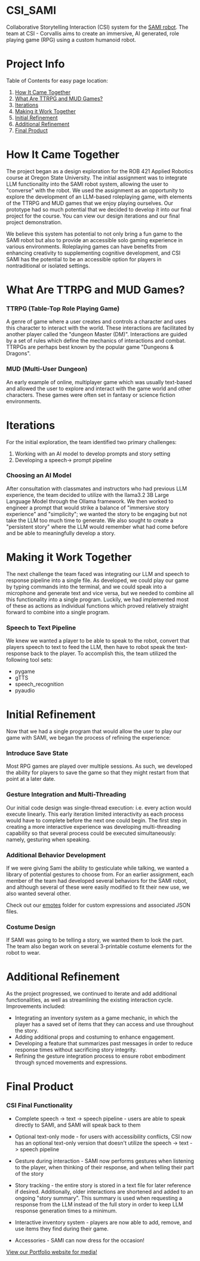 # CSI_SAMI
Collaborative Storytelling Interaction (CSI) system for the [SAMI robot](https://github.com/shareresearchteam/SAMI-Robot). The team at CSI - Corvallis aims to create an immersive, AI generated, role playing game (RPG) using a custom humanoid robot. 

# Project Info
Table of Contents for easy page location:
1. [How It Came Together](#how-it-came-together)
2. [What Are TTRPG and MUD Games?](#what-are-ttrpg-and-mud-games)
3. [Iterations](#iterations)
4. [Making it Work Together](#making-it-work-together)
5. [Initial Refinement](#initial-refinement)
6. [Additional Refinement](#additional-refinement)
7. [Final Product](#final-product)

# How It Came Together
The project began as a design exploration for the ROB 421 Applied Robotics course at Oregon State University. The initial assignment was to integrate LLM functionality into the SAMI robot system, allowing the user to "converse" with the robot. We used the assignment as an opportunity to explore the development of an LLM-based roleplaying game, with elements of the TTRPG and MUD games that we enjoy playing ourselves. Our prototype had so much potential that we decided to develop it into our final project for the course. You can view our design iterations and our final project demonstration. 

We believe this system has potential to not only bring a fun game to the SAMI robot but also to provide an accessible solo gaming experience in various environments. Roleplaying games can have benefits from enhancing creativity to supplementing cognitive development, and CSI SAMI has the potential to be an accessible option for players in nontraditional or isolated settings.

# What Are TTRPG and MUD Games?
### TTRPG (Table-Top Role Playing Game)
A genre of game where a user creates and controls a character and uses this character to interact with the world. These interactions are facilitated by another player called the "dungeon Master (DM)". Interactions are guided by a set of rules which define the mechanics of interactions and combat. TTRPGs are perhaps best known by the popular game "Dungeons & Dragons".

### MUD (Multi-User Dungeon)
An early example of online, multiplayer game which was usually text-based and allowed the user to explore and interact with the game world and other characters. These games were often set in fantasy or science fiction environments.

# Iterations
For the initial exploration, the team identified two primary challenges:
1. Working with an AI model to develop prompts and story setting
2. Developing a speech-> prompt pipeline

### Choosing an AI Model
After consultation with classmates and instructors who had previous LLM experience, the team decided to utilize with the llama3.2 3B Large Language Model through the Ollama framework. We then worked to engineer a prompt that would strike a balance of "immersive story experience" and "simplicity"; we wanted the story to be engaging but not take the LLM too much time to generate. We also sought to create a "persistent story" where the LLM would remember what had come before and be able to meaningfully develop a story.

# Making it Work Together
The next challenge the team faced was integrating our LLM and speech to response pipeline into a single file. As developed, we could play our game by typing commands into the terminal, and we could speak into a microphone and generate text and vice versa, but we needed to combine all this functionality into a single program. Luckily, we had implemented most of these as actions as individual functions which proved relatively straight forward to combine into a single program.

### Speech to Text Pipeline
We knew we wanted a player to be able to speak to the robot, convert that players speech to text to feed the LLM, then have to robot speak the text-response back to the player. To accomplish this, the team utilized the following tool sets:
- pygame
- gTTS
- speech_recognition
- pyaudio

# Initial Refinement
Now that we had a single program that would allow the user to play our game with SAMI, we began the process of refining the experience:

### Introduce Save State
Most RPG games are played over multiple sessions. As such, we developed the ability for players to save the game so that they might restart from that point at a later date.

### Gesture Integration and Multi-Threading
Our initial code design was single-thread execution: i.e. every action would execute linearly. This early iteration limited interactivity as each process would have to complete before the next one could begin. The first step in creating a more interactive experience was developing multi-threading capability so that several process could be executed simultaneously: namely, gesturing when speaking.

### Additional Behavior Development
If we were giving Sami the ability to gesticulate while talking, we wanted a library of potential gestures to choose from. For an earlier assignment, each member of the team had developed several behaviors for the SAMI robot, and although several of these were easily modified to fit their new use, we also wanted several other.

Check out our [emotes](https://github.com/aschn464/CSI_SAMI/tree/main/emotes) folder for custom expressions and associated JSON files.

### Costume Design
If SAMI was going to be telling a story, we wanted them to look the part. The team also began work on several 3-printable costume elements for the robot to wear.

# Additional Refinement
As the project progressed, we continued to iterate and add additional functionalities, as well as streamlining the existing interaction cycle. Improvements included:
- Integrating an inventory system as a game mechanic, in which the player has a saved set of items that they can access and use throughout the story.
- Adding additional props and costuming to enhance engagement.
- Developing a feature that summarizes past messages in order to reduce response times without sacrificing story integrity.
- Refining the gesture integration process to ensure robot embodiment through synced movements and expressions.

# Final Product
### CSI Final Functionality
 - Complete speech -> text -> speech pipeline - users are able to speak directly to SAMI, and SAMI will speak back to them

 - Optional text-only mode - for users with accessibility conflicts, CSI now has an optional text-only version that doesn't utilize the speech -> text -> speech pipeline

 - Gesture during interaction - SAMI now performs gestures when listening to the player, when thinking of their response, and when telling their part of the story

 - Story tracking - the entire story is stored in a text file for later reference if desired. Additionally, older interactions are shortened and added to an ongoing "story summary". This summary is used when requesting a response from the LLM instead of the full story in order to keep LLM response generation times to a minimum.

 - Interactive inventory system - players are now able to add, remove, and use items they find during their game.

 - Accessories - SAMI can now dress for the occasion!

[View our Portfolio website for media!]()
